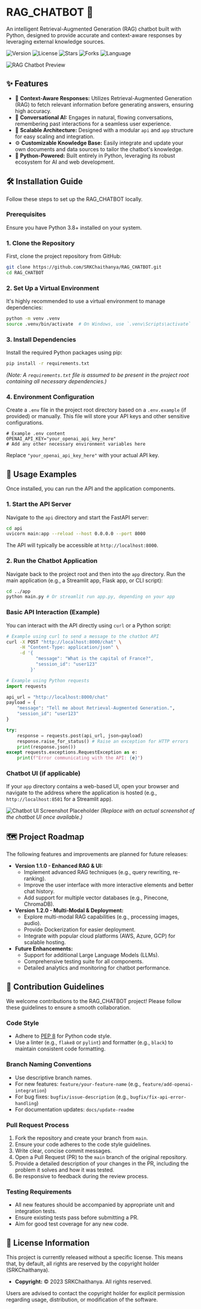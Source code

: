 # RAG_CHATBOT 💬

An intelligent Retrieval-Augmented Generation (RAG) chatbot built with Python, designed to provide accurate and context-aware responses by leveraging external knowledge sources.

![Version](https://img.shields.io/badge/version-1.0.0-blue)
![License](https://img.shields.io/badge/license-None-lightgrey)
![Stars](https://img.shields.io/github/stars/SRKChaithanya/RAG_CHATBOT?style=social)
![Forks](https://img.shields.io/github/forks/SRKChaithanya/RAG_CHATBOT?style=social)
![Language](https://img.shields.io/badge/language-Python-blue)

![RAG Chatbot Preview](/preview_example.png)


## ✨ Features

*   🧠 **Context-Aware Responses:** Utilizes Retrieval-Augmented Generation (RAG) to fetch relevant information before generating answers, ensuring high accuracy.
*   💬 **Conversational AI:** Engages in natural, flowing conversations, remembering past interactions for a seamless user experience.
*   🚀 **Scalable Architecture:** Designed with a modular `api` and `app` structure for easy scaling and integration.
*   ⚙️ **Customizable Knowledge Base:** Easily integrate and update your own documents and data sources to tailor the chatbot's knowledge.
*   🐍 **Python-Powered:** Built entirely in Python, leveraging its robust ecosystem for AI and web development.


## 🛠️ Installation Guide

Follow these steps to set up the RAG_CHATBOT locally.

### Prerequisites

Ensure you have Python 3.8+ installed on your system.

### 1. Clone the Repository

First, clone the project repository from GitHub:

```bash
git clone https://github.com/SRKChaithanya/RAG_CHATBOT.git
cd RAG_CHATBOT
```

### 2. Set Up a Virtual Environment

It's highly recommended to use a virtual environment to manage dependencies:

```bash
python -m venv .venv
source .venv/bin/activate  # On Windows, use `.venv\Scripts\activate`
```

### 3. Install Dependencies

Install the required Python packages using pip:

```bash
pip install -r requirements.txt
```

*(Note: A `requirements.txt` file is assumed to be present in the project root containing all necessary dependencies.)*

### 4. Environment Configuration

Create a `.env` file in the project root directory based on a `.env.example` (if provided) or manually. This file will store your API keys and other sensitive configurations.

```
# Example .env content
OPENAI_API_KEY="your_openai_api_key_here"
# Add any other necessary environment variables here
```

Replace `"your_openai_api_key_here"` with your actual API key.


## 🚀 Usage Examples

Once installed, you can run the API and the application components.

### 1. Start the API Server

Navigate to the `api` directory and start the FastAPI server:

```bash
cd api
uvicorn main:app --reload --host 0.0.0.0 --port 8000
```

The API will typically be accessible at `http://localhost:8000`.

### 2. Run the Chatbot Application

Navigate back to the project root and then into the `app` directory. Run the main application (e.g., a Streamlit app, Flask app, or CLI script):

```bash
cd ../app
python main.py # Or streamlit run app.py, depending on your app
```

### Basic API Interaction (Example)

You can interact with the API directly using `curl` or a Python script:

```bash
# Example using curl to send a message to the chatbot API
curl -X POST "http://localhost:8000/chat" \
     -H "Content-Type: application/json" \
     -d '{
           "message": "What is the capital of France?",
           "session_id": "user123"
         }'
```

```python
# Example using Python requests
import requests

api_url = "http://localhost:8000/chat"
payload = {
    "message": "Tell me about Retrieval-Augmented Generation.",
    "session_id": "user123"
}

try:
    response = requests.post(api_url, json=payload)
    response.raise_for_status() # Raise an exception for HTTP errors
    print(response.json())
except requests.exceptions.RequestException as e:
    print(f"Error communicating with the API: {e}")

```

### Chatbot UI (if applicable)

If your `app` directory contains a web-based UI, open your browser and navigate to the address where the application is hosted (e.g., `http://localhost:8501` for a Streamlit app).

![Chatbot UI Screenshot Placeholder](/preview_example.png)
*(Replace with an actual screenshot of the chatbot UI once available.)*


## 🗺️ Project Roadmap

The following features and improvements are planned for future releases:

*   **Version 1.1.0 - Enhanced RAG & UI:**
    *   Implement advanced RAG techniques (e.g., query rewriting, re-ranking).
    *   Improve the user interface with more interactive elements and better chat history.
    *   Add support for multiple vector databases (e.g., Pinecone, ChromaDB).
*   **Version 1.2.0 - Multi-Modal & Deployment:**
    *   Explore multi-modal RAG capabilities (e.g., processing images, audio).
    *   Provide Dockerization for easier deployment.
    *   Integrate with popular cloud platforms (AWS, Azure, GCP) for scalable hosting.
*   **Future Enhancements:**
    *   Support for additional Large Language Models (LLMs).
    *   Comprehensive testing suite for all components.
    *   Detailed analytics and monitoring for chatbot performance.


## 🤝 Contribution Guidelines

We welcome contributions to the RAG_CHATBOT project! Please follow these guidelines to ensure a smooth collaboration.

### Code Style

*   Adhere to [PEP 8](https://www.python.org/dev/peps/pep-0008/) for Python code style.
*   Use a linter (e.g., `flake8` or `pylint`) and formatter (e.g., `black`) to maintain consistent code formatting.

### Branch Naming Conventions

*   Use descriptive branch names.
*   For new features: `feature/your-feature-name` (e.g., `feature/add-openai-integration`)
*   For bug fixes: `bugfix/issue-description` (e.g., `bugfix/fix-api-error-handling`)
*   For documentation updates: `docs/update-readme`

### Pull Request Process

1.  Fork the repository and create your branch from `main`.
2.  Ensure your code adheres to the code style guidelines.
3.  Write clear, concise commit messages.
4.  Open a Pull Request (PR) to the `main` branch of the original repository.
5.  Provide a detailed description of your changes in the PR, including the problem it solves and how it was tested.
6.  Be responsive to feedback during the review process.

### Testing Requirements

*   All new features should be accompanied by appropriate unit and integration tests.
*   Ensure existing tests pass before submitting a PR.
*   Aim for good test coverage for any new code.


## 📄 License Information

This project is currently released without a specific license. This means that, by default, all rights are reserved by the copyright holder (SRKChaithanya).

*   **Copyright:** © 2023 SRKChaithanya. All rights reserved.

Users are advised to contact the copyright holder for explicit permission regarding usage, distribution, or modification of the software.
